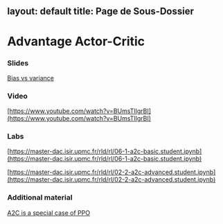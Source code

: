 layout: default
title: Page de Sous-Dossier
---

# Advantage Actor-Critic

### Slides

[Bias vs variance](https://master-dac.isir.upmc.fr/slides_bank/a2c.pdf)

### Video

[https://www.youtube.com/watch?v=BUmsTlIgrBI](https://www.youtube.com/watch?v=BUmsTlIgrBI)

### Labs

[https://master-dac.isir.upmc.fr/rld/rl/06-1-a2c-basic.student.ipynb](https://master-dac.isir.upmc.fr/rld/rl/06-1-a2c-basic.student.ipynb)

[https://master-dac.isir.upmc.fr/rld/rl/02-2-a2c-advanced.student.ipynb](https://master-dac.isir.upmc.fr/rld/rl/02-2-a2c-advanced.student.ipynb)

### Additional material

[A2C is a special case of PPO](https://arxiv.org/pdf/2205.09123.pdf)
